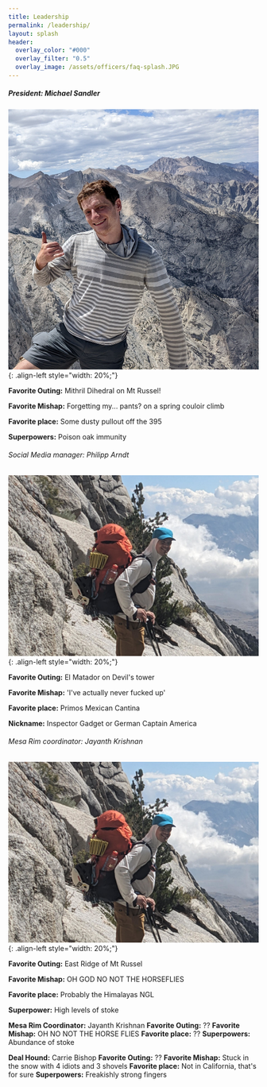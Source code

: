 ```yaml
---
title: Leadership
permalink: /leadership/
layout: splash
header:
  overlay_color: "#000"
  overlay_filter: "0.5"
  overlay_image: /assets/officers/faq-splash.JPG
---
```


##### President: Michael Sandler
![mike](/assets/officers/mike.jpg){: .align-left style="width: 20%;"}

**Favorite Outing:** Mithril Dihedral on Mt Russel!

**Favorite Mishap:** Forgetting my... pants? on a spring couloir climb

**Favorite place:** Some dusty pullout off the 395

**Superpowers:** Poison oak immunity


###### Social Media manager: Philipp Arndt
![phil](/assets/officers/phil.jpg){: .align-left style="width: 20%;"}

**Favorite Outing:** El Matador on Devil's tower

**Favorite Mishap:** 'I've actually never fucked up'

**Favorite place:** Primos Mexican Cantina

**Nickname:** Inspector Gadget or German Captain America

###### Mesa Rim coordinator: Jayanth Krishnan
![phil](/assets/officers/phil.jpg){: .align-left style="width: 20%;"}

**Favorite Outing:** East Ridge of Mt Russel

**Favorite Mishap:** OH GOD NO NOT THE HORSEFLIES

**Favorite place:** Probably the Himalayas NGL

**Superpower:** High levels of stoke





**Mesa Rim Coordinator:** Jayanth Krishnan
**Favorite Outing:** ??
**Favorite Mishap:** OH NO NOT THE HORSE FLIES
**Favorite place:** ??
**Superpowers:** Abundance of stoke

**Deal Hound:** Carrie Bishop
**Favorite Outing:** ??
**Favorite Mishap:** Stuck in the snow with 4 idiots and 3 shovels
**Favorite place:** Not in California, that's for sure
**Superpowers:**  Freakishly strong fingers
